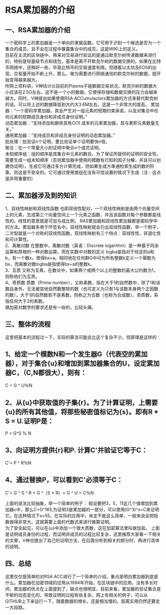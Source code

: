 # RSA累加器的介绍

## 一、RSA累加器的介绍
一个密码学上的累加器是一个单向的隶属函数。它可用于识别一个候选是否为一个集合的成员，且不会在过程中暴露集合中的成员。这是WIKI上的定义。
</br>
目前在主流的区块链中，用来对交易进行验证的是通过默克尔树传递数据来进行的，特别是轻量级节点和钱包，基本是离不开默克尔树的数据交换的。如果在比特币网络中，还稍好一些，毕竟比特币的交易速度有限。但随着以太坊及EOS的出现，交易量开始不断上升，那么，做为需要进行网络通信的默克尔树的数据，就开始变得越来越大。
</br>
所网上资料讲，V神估计以目前的Plasma子链数据交易状况，默克尔树的数据大小应该在2.5G左右，这不是一个小的数据，它使得存储和数据交换的压力会越来越大。同时，V神提出如果使用RSA ACCumulactors累加器的方式来替代默克树的话，可以将上述的数据降低到大约大3.6M左右，这是一个非常大的提高。
累加器：“一个密码学累加器，其会产生对一组元素的短期约束承诺，以及对集合中任何元素的短期成员身份和非成员身份证明。”
</br>
动态累加器：“支持添加和删除具有O(1) 成本的元素累加器，其与累积元素数量无关。”
</br>
通用累加器：“支持成员和非成员身份证明的动态累加器。”
</br>
批处理：批验证n个证明，要比验证单个证明要快n倍。
</br>
聚合：在一个常量大小的证明中聚合n个成员证明。
</br>
未知顺序组：组的顺序是其集合中元素的数目。为了保证所提供的证明的安全性，需要生成一组未知顺序（否则累加器中使用的模数有已知的因子分解，并且可以创建伪证明）。生成它可通过多方计算完成，但如果生成方串通检索生成的数的阶乘，则这是不安全的。它可通过使用类组在没有可信设置的情况下生成（注：这点是非常重要的）

## 二、累加器涉及到的知识

1、双线性映射和双线性函数
也即双线性配对，一个双线性映射是由两个向量空间上的元素，生成第三个向量空间上一个元素之函数，并且该函数对每个参数都是线性的。线性的意思就是可加与成比例。
RAS累加器和双线性累加器都是密码学中的方法。累加器多用于环签名中。双线性映射就会引出双线性函数，举一个例子，二次型就是一个对称的双线性函数。双线性映射有三个特点：双线性性，非退化性和可计算性。
</br>
2、离散对数
在整数中，离散对数（英语：Discrete logarithm）是一种基于同余运算和原根的一种对数运算。而在实数中对数的定义 logba是指对于给定的a和b，有一个数x，使得bx=a。相同地在任何群G中可为所有整数k定义一个幂数为bx，而离散对数logba是指使得bx=a的整数k。
</br>
3、互质
又称为互素，在数论中，如果两个或两个以上的整数的最大公约数为1，则称他们为互质。
</br>
4、奇质数
质数（Prime number），又称素数，指在大于1的自然数中，除了1和该数自身外，无法被其他自然数整除的数（也可定义为只有1与该数本身两个正因数的数）。大于1的自然数若不是素数，则称之为合数（也称为合成数）。奇质数，系指任何大于2的素数。
</br>
搞加密对数学的要求还是有一些的，比较头痛。


## 三、整体的流程
这里把基本的流程过一下，实际的算法可能会比这个复杂不少，但原理是这样的：
## 1、给定一个模数N和一个发生器G（代表空的累加器），对于集合{u}和增加到累加器集合的U，设定累加器C，（C,N都很大），则有：
C = G ^ U％N

## 2、从{u}中获取值的子集{r}。为了计算证明，上需要{u}的所有其他值，将那些秘密值标记为{s}。即有R * S = U.证明P是：
P = G^S % N

## 3、向证明方提供{r}和P. 计算C'并验证它等于C：
C'= P ^ R％N
## 4、通过替换P，可以看到C'必须等于C：
C'= G ^ S ^ R = G ^（S * R）= G ^ U = C％N

上面的说法比较抽象，举一个简单的例子：
假设要把3，5，11这几个值增加到累加器c中，那么C=G^165,为证明3是累加器的一部分，可以使用(G^3)^x=C来证明它。在这种情况下x=55，在实际的应用中，肯定不能这么简单，一般来说会把指数做得非常大。这就需要上面的代数式来进行推算证明。
</br>
为了安全起见，可以在{u}中添加一个很大质数，这在加密算法里叫做加盐。
上面是证明成员身份的过程，而证明非成员的过程比较复杂，这里推荐大家看一下相关的文章，V神也提出了自己的证明方法，在后面分析到相关的部分时，再进行具体的说明。

## 四、总结
这里仅仅是简单的对RSA ACC进行了一个简单的介绍，重点是明白累加器到底是什么。累加器在加密领域的应用从1994年开始，在区块链中的应用，没有多长时间，累加器的优点在上面提到了，缺点也很明显，目前来看，累加器的验证集合是不断的动态变化的，导致证明的过程有些复杂，网上有相关的例子，可以从GITHUB上下来运行一下，随着数据的增长，还是相当慢的，距离实用仍然还要走一大段路。
